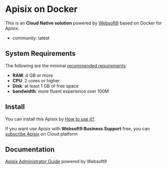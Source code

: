 # Apisix on Docker  

This is an **Cloud Native solution** powered by [Websoft9](https://www.websoft9.com) based on Docker for Apisix:

 - community:  latest


## System Requirements

The following are the minimal [recommended requirements](https://github.com/apache/apisix-docker):

* **RAM**: 4 GB or more
* **CPU**: 2 cores or higher
* **Disk**: at least 1 GB of free space
* **bandwidth**: more fluent experience over 100M  

## Install

You can install this Apisix by [How to use it?](https://github.com/Websoft9/docker-library#how-to-use-it).   

If you want use Apisix with **Websoft9 Business Support** free, you can [subscribe Apisix](https://www.websoft9.com/apps) on Cloud platform

## Documentation

[Apisix Administrator Guide](https://support.websoft9.com/docs/apisix) powered by Websoft9
